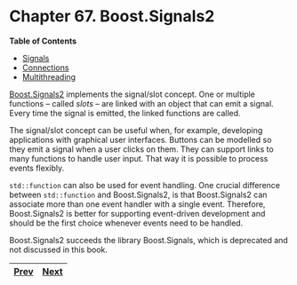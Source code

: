 # Chapter 67. Boost.Signals2

**Table of Contents**
* [Signals](boost.signals2-signals.md)
* [Connections](boost.signals2-connections.md)
* [Multithreading](boost.signals2-multithreading.md)

[Boost.Signals2](http://www.boost.org/libs/signals2) implements the signal/slot concept. One or multiple functions – called *slots* – are linked with an object that can emit a signal. Every time the signal is emitted, the linked functions are called.

The signal/slot concept can be useful when, for example, developing applications with graphical user interfaces. Buttons can be modelled so they emit a signal when a user clicks on them. They can support links to many functions to handle user input. That way it is possible to process events flexibly.

`std::function` can also be used for event handling. One crucial difference between `std::function` and Boost.Signals2, is that Boost.Signals2 can associate more than one event handler with a single event. Therefore, Boost.Signals2 is better for supporting event-driven development and should be the first choice whenever events need to be handled.

Boost.Signals2 succeeds the library Boost.Signals, which is deprecated and not discussed in this book.

[Prev](boost.flyweight.md) | [Next](boost.signals2-signals.md)
--- | ---
